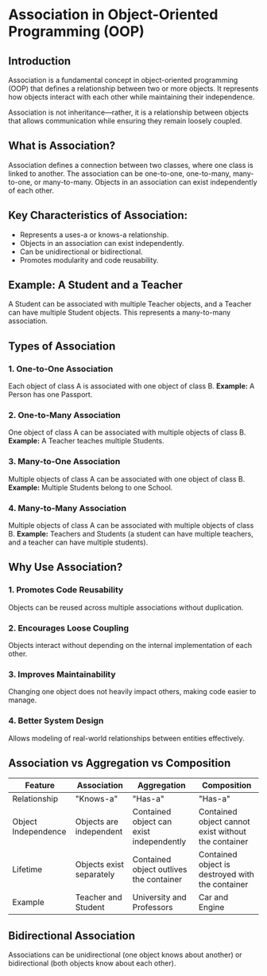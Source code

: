 # Association in Object-Oriented Programming (OOP)

## Introduction
Association is a fundamental concept in object-oriented programming (OOP) that defines a relationship between two or more objects. It represents how objects interact with each other while maintaining their independence.

Association is not inheritance—rather, it is a relationship between objects that allows communication while ensuring they remain loosely coupled.

## What is Association?
Association defines a connection between two classes, where one class is linked to another. The association can be one-to-one, one-to-many, many-to-one, or many-to-many. Objects in an association can exist independently of each other.

## Key Characteristics of Association:
- Represents a uses-a or knows-a relationship.
- Objects in an association can exist independently.
- Can be unidirectional or bidirectional.
- Promotes modularity and code reusability.

## Example: A Student and a Teacher
A Student can be associated with multiple Teacher objects, and a Teacher can have multiple Student objects. This represents a many-to-many association.

## Types of Association

### 1. One-to-One Association
Each object of class A is associated with one object of class B.
**Example:** A Person has one Passport.

### 2. One-to-Many Association
One object of class A can be associated with multiple objects of class B.
**Example:** A Teacher teaches multiple Students.

### 3. Many-to-One Association
Multiple objects of class A can be associated with one object of class B.
**Example:** Multiple Students belong to one School.

### 4. Many-to-Many Association
Multiple objects of class A can be associated with multiple objects of class B.
**Example:** Teachers and Students (a student can have multiple teachers, and a teacher can have multiple students).

## Why Use Association?

### 1. Promotes Code Reusability
Objects can be reused across multiple associations without duplication.

### 2. Encourages Loose Coupling
Objects interact without depending on the internal implementation of each other.

### 3. Improves Maintainability
Changing one object does not heavily impact others, making code easier to manage.

### 4. Better System Design
Allows modeling of real-world relationships between entities effectively.

## Association vs Aggregation vs Composition

| Feature | Association | Aggregation | Composition |
|---------|-------------|-------------|-------------|
| Relationship | "Knows-a" | "Has-a" | "Has-a" |
| Object Independence | Objects are independent | Contained object can exist independently | Contained object cannot exist without the container |
| Lifetime | Objects exist separately | Contained object outlives the container | Contained object is destroyed with the container |
| Example | Teacher and Student | University and Professors | Car and Engine |

## Bidirectional Association
Associations can be unidirectional (one object knows about another) or bidirectional (both objects know about each other).
